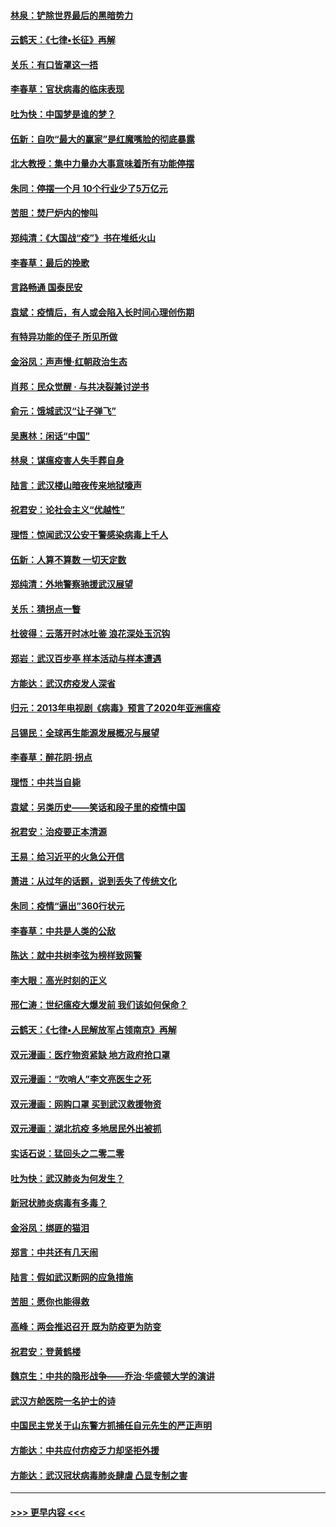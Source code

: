 #### [林泉：铲除世界最后的黑暗势力](../pages/nsc993/n11909320.md?t=03030002) 
#### [云鹤天：《七律▪长征》再解](../pages/nsc993/n11909327.md?t=03030002) 
#### [关乐：有口皆罩这一捂](../pages/nsc993/n11908393.md?t=03030002) 
#### [李春草：官状病毒的临床表现](../pages/nsc993/n11908339.md?t=03030002) 
#### [吐为快：中国梦是谁的梦？](../pages/nsc993/n11906564.md?t=03030002) 
#### [伍新：自吹“最大的赢家”是红魔嘴脸的彻底暴露](../pages/nsc993/n11906407.md?t=03030002) 
#### [北大教授：集中力量办大事意味着所有功能停摆](../pages/nsc993/n11904800.md?t=03030002) 
#### [朱同：停摆一个月 10个行业少了5万亿元](../pages/nsc993/n11904498.md?t=03030002) 
#### [苦胆：焚尸炉内的惨叫](../pages/nsc993/n11904479.md?t=03030002) 
#### [郑纯清：《大国战“疫”》书在堆纸火山](../pages/nsc993/n11904450.md?t=03030002) 
#### [李春草：最后的挽歌](../pages/nsc993/n11904441.md?t=03030002) 
#### [言路畅通 国泰民安](../pages/nsc993/n11904222.md?t=03030002) 
#### [袁斌：疫情后，有人或会陷入长时间心理创伤期](../pages/nsc993/n11901514.md?t=03030002) 
#### [有特异功能的侄子 所见所做](../pages/nsc993/n11901154.md?t=03030002) 
#### [金浴凤：声声慢‧红朝政治生态](../pages/nsc993/n11899553.md?t=03030002) 
#### [肖邦：民众觉醒 · 与共决裂兼讨逆书](../pages/nsc993/n11898435.md?t=03030002) 
#### [俞元：饿城武汉“让子弹飞”](../pages/nsc993/n11898344.md?t=03030002) 
#### [吴惠林：闲话“中国”](../pages/nsc993/n11898182.md?t=03030002) 
#### [林泉：谋瘟疫害人失手葬自身](../pages/nsc993/n11897892.md?t=03030002) 
#### [陆言：武汉楼山暗夜传来地狱嚎声](../pages/nsc993/n11897033.md?t=03030002) 
#### [祝君安：论社会主义“优越性”](../pages/nsc993/n11897005.md?t=03030002) 
#### [理悟：惊闻武汉公安干警感染病毒上千人](../pages/nsc993/n11896947.md?t=03030002) 
#### [伍新：人算不算数 一切天定数](../pages/nsc993/n11893372.md?t=03030002) 
#### [郑纯清：外地警察驰援武汉展望](../pages/nsc993/n11893115.md?t=03030002) 
#### [关乐：猜拐点一瞥](../pages/nsc993/n11893020.md?t=03030002) 
#### [杜彼得：云落开时冰吐鉴 浪花深处玉沉钩](../pages/nsc993/n11892107.md?t=03030002) 
#### [郑岩：武汉百步亭 样本活动与样本遭遇](../pages/nsc993/n11892310.md?t=03030002) 
#### [方能达：武汉疠疫发人深省](../pages/nsc993/n11891376.md?t=03030002) 
#### [归元：2013年电视剧《病毒》预言了2020年亚洲瘟疫](../pages/nsc993/n11891126.md?t=03030002) 
#### [吕锡民：全球再生能源发展概况与展望](../pages/nsc993/n11890613.md?t=03030002) 
#### [李春草：醉花阴·拐点](../pages/nsc993/n11890567.md?t=03030002) 
#### [理悟：中共当自毙](../pages/nsc993/n11890559.md?t=03030002) 
#### [袁斌：另类历史——笑话和段子里的疫情中国](../pages/nsc993/n11889243.md?t=03030002) 
#### [祝君安：治疫要正本清源](../pages/nsc993/n11889085.md?t=03030002) 
#### [王易：给习近平的火急公开信](../pages/nsc993/n11888225.md?t=03030002) 
#### [萧进：从过年的话题，说到丢失了传统文化](../pages/nsc993/n11887732.md?t=03030002) 
#### [朱同：疫情“逼出”360行状元](../pages/nsc993/n11887678.md?t=03030002) 
#### [李春草：中共是人类的公敌](../pages/nsc993/n11887656.md?t=03030002) 
#### [陈达：就中共树李弦为榜样致网警](../pages/nsc993/n11887625.md?t=03030002) 
#### [李大眼：高光时刻的正义](../pages/nsc993/n11887585.md?t=03030002) 
#### [邢仁涛：世纪瘟疫大爆发前 我们该如何保命？](../pages/nsc993/n11887535.md?t=03030002) 
#### [云鹤天：《七律▪人民解放军占领南京》再解](../pages/nsc993/n11887524.md?t=03030002) 
#### [双元漫画：医疗物资紧缺 地方政府抢口罩](../pages/nsc993/n11884744.md?t=03030002) 
#### [双元漫画：“吹哨人”李文亮医生之死](../pages/nsc993/n11884705.md?t=03030002) 
#### [双元漫画：网购口罩 买到武汉救援物资](../pages/nsc993/n11884670.md?t=03030002) 
#### [双元漫画：湖北抗疫 多地居民外出被抓](../pages/nsc993/n11884643.md?t=03030002) 
#### [实话石说：猛回头之二零二零](../pages/nsc993/n11883968.md?t=03030002) 
#### [吐为快：武汉肺炎为何发生？](../pages/nsc993/n11882180.md?t=03030002) 
#### [新冠状肺炎病毒有多毒？](../pages/nsc993/n11881790.md?t=03030002) 
#### [金浴凤：绑匪的猫泪](../pages/nsc993/n11880664.md?t=03030002) 
#### [郑言：中共还有几天闹](../pages/nsc993/n11880645.md?t=03030002) 
#### [陆言：假如武汉断网的应急措施](../pages/nsc993/n11880619.md?t=03030002) 
#### [苦胆：愿你也能得救](../pages/nsc993/n11880601.md?t=03030002) 
#### [高峰：两会推迟召开  既为防疫更为防变](../pages/nsc993/n11879977.md?t=03030002) 
#### [祝君安：登黄鹤楼](../pages/nsc993/n11880583.md?t=03030002) 
#### [魏京生：中共的隐形战争——乔治‧华盛顿大学的演讲](../pages/nsc993/n11879765.md?t=03030002) 
#### [武汉方舱医院一名护士的诗](../pages/nsc993/n11878480.md?t=03030002) 
#### [中国民主党关于山东警方抓捕任自元先生的严正声明](../pages/nsc993/n11877506.md?t=03030002) 
#### [方能达：中共应付疠疫乏力却坚拒外援](../pages/nsc993/n11877497.md?t=03030002) 
#### [方能达：武汉冠状病毒肺炎肆虐 凸显专制之害](../pages/nsc993/n11877475.md?t=03030002) 

----
#### [ >>> 更早内容 <<< ](../indexes/nsc993-earlier.md)
